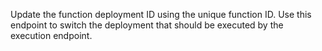Update the function deployment ID using the unique function ID. Use this endpoint to switch the deployment that should be executed by the execution endpoint.